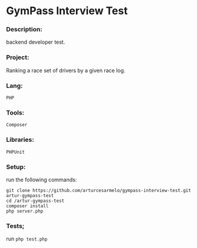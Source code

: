 # GymPass Interview Test


### Description:
backend developer test.

### Project:
Ranking a race set of drivers by a given race log.

### Lang:
`PHP`

### Tools:
`Composer`

### Libraries: 
`PHPUnit`

### Setup:
run the following commands:

```
git clone https://github.com/arturcesarmelo/gympass-interview-test.git artur-gympass-test
cd /artur-gympass-test
composer install
php server.php
```

### Tests;
run `php test.php`